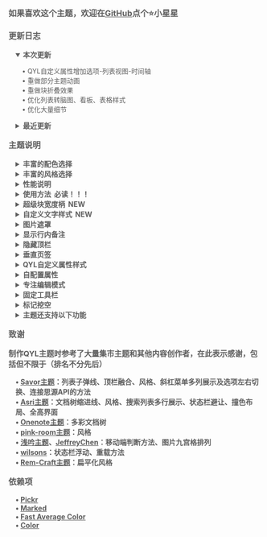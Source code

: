 <p style="opacity: 0.7; font-weight: bold; font-size: 16px">如果喜欢这个主题，欢迎在<a href="https://github.com/QYLexpired/QYL-theme">GitHub</a>点个⭐小星星</p>
<p style="opacity: 0.7; font-weight: bold; font-size: 16px; color: var(--b3-theme-primary)">更新日志</p>
<details style="padding-left: 1em; width: fit-content" open>
<summary style="opacity: 0.7; font-weight: bold; font-size: 14px; cursor: pointer">本次更新</summary>
<p style="opacity: 0.7; font-size: 13px; padding-left: 1em">• QYL自定义属性增加选项-列表视图-时间轴<br>• 重做部分主题动画<br>• 重做块折叠效果<br>• 优化列表转脑图、看板、表格样式<br>• 优化大量细节</p>
</details>
<details style="padding-left: 1em">
<summary style="opacity: 0.7; font-weight: bold; font-size: 14px; cursor: pointer">最近更新</summary>
<p style="opacity: 0.7; font-size: 13px; padding-left: 1em">• 明亮模式增加预设配色-余辉<br>• 暗黑模式增加预设配色-隐迹、金樽<br>• 重做青柠配色<br>• 重做薄荷配色<br>• 重做文档树缩进线、多彩文档树、边框化文档树及三者联动效果<br>• 全局样式增加选项-侧栏颜色-与停靠栏一致<br>• 全局样式增加选项-标题颜色-多彩（随主题色变化）<br>• 修复切换明亮/暗黑模式时配色异常的问题<br>• 重做部分input组件样式<br>• 简化反链面板样式并移除吸顶效果<br>• 优化所有配色的线条颜色<br>• 优化switch组件动画效果<br>• 适配数据库分组和卡片视图字段显示<br>• 重做编辑器全宽显示功能，更改为编辑器宽度调整（鼠标右键点击此按钮进行设置）<br>• 优化显示行内备注功能：<br>&nbsp;&nbsp;1.右侧、左侧备注的显示效果可随文档宽度自适应<br>&nbsp;&nbsp;2.支持调节侧边备注宽度（通过拖拽侧边备注的竖向线条调整，双击可恢复默认宽度）<br>&nbsp;&nbsp;3.可通过面包屑按钮来隐藏特定文档的备注<br>• 优化块全宽显示的性能，且不再需要单独开启<br>• <span style="color: var(--b3-theme-primary)">重大更新</span>：增加颜色选项-主题色随题头图变化（注意：此功能需消耗一定性能，请按需启用）<br>• <span style="color: var(--b3-theme-primary)">重大更新</span>：增加元素选项-全局样式设置，右键点击此按钮，可直接在窗口设置全局元素样式，同时删除以下选项：多彩标题和大纲、多彩标签和多彩行级代码、超链接图标、列表多级序号（通过全局样式设置来启用）</p>
</details>
<p style="opacity: 0.7; font-weight: bold; font-size: 16px; color: var(--b3-theme-primary)">主题说明</p>
<details style="padding-left: 1em">
<summary style="opacity: 0.7; font-weight: bold; font-size: 14px; cursor: pointer">丰富的配色选择</summary>
<p style="opacity: 0.7; font-size: 13px; padding-left: 1em">主题提供自定义主题色功能，通过选取色相、饱和度、亮度来搭配出你喜欢的效果<br>主题还额外内置了超过40种预设日夜配色<br>注意：由于部分移动设备不支持OKLCH色彩空间，因此自定义主题色不会生效<br>由于预设配色较多，无法保证全部完善，有任何问题欢迎反馈</p>
</details>
<details style="padding-left: 1em">
<summary style="opacity: 0.7; font-weight: bold; font-size: 14px; cursor: pointer">丰富的风格选择</summary>
<p style="opacity: 0.7; font-size: 13px; padding-left: 1em">可通过选择布局、风格，像搭积木一样组合出你喜欢的整体样式</p>
</details>
<details style="padding-left: 1em">
<summary style="opacity: 0.7; font-weight: bold; font-size: 14px; cursor: pointer">性能说明</summary>
<p style="opacity: 0.7; font-size: 13px; padding-left: 1em">当某个功能未启用时，相应代码不会加载，因此对性能<span style="font-weight: bold; color: var(--b3-theme-primary)">没有任何影响</span><br>若发现卡顿，按照功能对性能的消耗程度，推荐按顺序优先关闭：主题色随时间变化、主题色随题头图变化、沉浸式顶栏、固定工具栏、显示行内备注、图片遮罩、专注编辑模式、QYL自定义属性样式、主题动画、毛玻璃效果、顶栏融合<br>若设备性能不佳，或者文档比较复杂，建议不要同时开启过多功能<br>若极端情况下，由于开启过多功能导致卡死，可删除工作空间<span data-type="code">\conf\QYL-Config.json</span>文件强制关闭</p>
</details>
<details style="padding-left: 1em">
<summary style="opacity: 0.7; font-weight: bold; font-size: 14px; cursor: pointer">使用方法<span style="color: var(--b3-theme-primary); padding-left: 6px">必读！！！</span></summary>
<p style="opacity: 0.7; font-size: 13px; padding-left: 1em">左键点击顶栏（手机端为面包屑）的星月图标打开主题设置面板<br>右键点击星月图标可隐藏主题设置面板的选项<br>主题设置面板中，若启用的按钮右边有小圆点，代表可通过右键点击此按钮来切换功能/打开功能设置面板</p>
</details>
<details style="padding-left: 1em">
<summary style="opacity: 0.7; font-weight: bold; font-size: 14px; cursor: pointer">超级块宽度柄<span style="color: var(--b3-theme-primary); padding-left: 6px">NEW</span></summary>
<p style="opacity: 0.7; font-size: 13px; padding-left: 1em">开启后在水平排列超级块的子块间出现宽度调节句柄，拖动即可调整左右子块的宽度比例<br>双击宽度柄可等分前后子块<br>三击宽度柄可等分全部子块</p>
</details>
<details style="padding-left: 1em">
<summary style="opacity: 0.7; font-weight: bold; font-size: 14px; cursor: pointer">自定义文字样式<span style="color: var(--b3-theme-primary); padding-left: 6px">NEW</span></summary>
<p style="opacity: 0.7; font-size: 13px; padding-left: 1em">鼠标右键点击自定义文字样式按钮可进入设置窗口来进行配置，支持多端同步</p>
</details>
<details style="padding-left: 1em">
<summary style="opacity: 0.7; font-weight: bold; font-size: 14px; cursor: pointer">图片遮罩</summary>
<p style="opacity: 0.7; font-size: 13px; padding-left: 1em">开启后在图片左上角出现标记按钮和闪电按钮<br>标记按钮：开启/关闭遮罩编辑模式<br>闪电按钮：隐藏/恢复所有遮罩<br>编辑模式：拖拽创建遮罩，长按删除遮罩<br>非编辑模式：点击遮罩使其隐藏/恢复<br>移动端暂时不支持创建遮罩<br>此功能对性能有一定消耗，请在非必要时关闭</p>
</details>
<details style="padding-left: 1em">
<summary style="opacity: 0.7; font-weight: bold; font-size: 14px; cursor: pointer">显示行内备注</summary>
<p style="opacity: 0.7; font-size: 13px; padding-left: 1em">开启后行内备注将显示在块的侧边或底部<br>切换方法：右键点击显示行内备注按钮<br>支持解析基础Markdown<br>支持解析HTML，借此可实现任意类型的行内备注，如公式、图片、视频、任意HTML<br>当备注与正文距离较远时，点击正文/备注，可自动跳转<br>点击备注的标题部分可直接打开编辑窗口<br>此功能对性能有一定消耗，请在非必要时关闭</p>
</details>
<details style="padding-left: 1em">
<summary style="opacity: 0.7; font-weight: bold; font-size: 14px; cursor: pointer">隐藏顶栏</summary>
<p style="opacity: 0.7; font-size: 13px; padding-left: 1em">开启后顶栏被隐藏，通过鼠标悬停在页面最上方的两侧来重新呼出<br>若发现在窗口状态无法呼出顶栏，可通过快捷键<span data-type="kbd">连按三次Q</span>来恢复顶栏<br>平板端隐藏顶栏不会生效（防止无法呼出顶栏）</p>
</details>
<details style="padding-left: 1em">
<summary style="opacity: 0.7; font-weight: bold; font-size: 14px; cursor: pointer">垂直页签</summary>
<p style="opacity: 0.7; font-size: 13px; padding-left: 1em">开启后位于左上角的文档栏页签将垂直排列，可展示更多页签<br>可通过CSS代码片段来自定义垂直页签栏的宽度<span data-type="code">:root { --QYL-vertical-width: 125px !important;/* 更改此数值，默认为125px */ }</span></p>
</details>
<details style="padding-left: 1em">
<summary style="opacity: 0.7; font-weight: bold; font-size: 14px; cursor: pointer">QYL自定义属性样式</summary>
<p style="opacity: 0.7; font-size: 13px; padding-left: 1em">在QYL设置窗口开启QYL自定义属性样式后，块/文档菜单出现相应选项<br>不同类型的块具有不同的属性选项</p>
</details>
<details style="padding-left: 1em">
<summary style="opacity: 0.7; font-weight: bold; font-size: 14px; cursor: pointer">自配置属性</summary>
<p style="opacity: 0.7; font-size: 13px; padding-left: 1em">需开启QYL自定义属性<br>通过QYL自定义属性-自配置属性-编辑配置菜单进行配置</p>
</details>
<details style="padding-left: 1em">
<summary style="opacity: 0.7; font-weight: bold; font-size: 14px; cursor: pointer">专注编辑模式</summary>
<p style="opacity: 0.7; font-size: 13px; padding-left: 1em">使当前编辑的块自动保持在编辑器的垂直中心，且模糊未编辑的块来突出当前编辑的块<br>右键点击专注编辑模式可取消模糊效果</p>
</details>
<details style="padding-left: 1em">
<summary style="opacity: 0.7; font-weight: bold; font-size: 14px; cursor: pointer">固定工具栏</summary>
<p style="opacity: 0.7; font-size: 13px; padding-left: 1em">将文字工具栏将固定在编辑器的上、左、下、右四个方向<br>通过鼠标右键单击工具栏来切换位置</p>
</details>
<details style="padding-left: 1em">
<summary style="opacity: 0.7; font-weight: bold; font-size: 14px; cursor: pointer">标记挖空</summary>
<p style="opacity: 0.7; font-size: 13px; padding-left: 1em">使被标记的文字变为挖空样式，鼠标悬停时恢复文字</p>
</details>
<details style="padding-left: 1em">
<summary style="opacity: 0.7; font-weight: bold; font-size: 14px; cursor: pointer">主题还支持以下功能</summary>
<p style="opacity: 0.7; font-size: 13px; padding-left: 1em">顶栏融合、撞色布局、全高界面、隐藏页签和面包屑、动画效果、毛玻璃效果、多彩文档树、网格化搜索列表、编辑器全宽显示、聚焦块高亮、列表子弹线等</p>
</details>
<p style="opacity: 0.7; font-weight: bold; font-size: 16px; color: var(--b3-theme-primary)">致谢</p>
<p style="opacity: 0.7; font-weight: bold; font-size: 15px">制作QYL主题时参考了大量集市主题和其他内容创作者，在此表示感谢，包括但不限于（排名不分先后）</p>
<p style="opacity: 0.7; font-weight: bold; font-size: 14px; padding-left: 1em">
• <a href="https://github.com/royc01/notion-theme">Savor主题</a>：列表子弹线、顶栏融合、风格、斜杠菜单多列展示及选项左右切换、连接思源API的方法<br>
• <a href="https://github.com/mustakshif/Asri">Asri主题</a>：文档树缩进线、风格、搜索列表多行展示、状态栏避让、撞色布局、全高界面<br>
• <a href="https://github.com/chenshinshi/OneNote">Onenote主题</a>：多彩文档树<br>
• <a href="https://github.com/StarDustSheep/pink-room">pink-room主题</a>：风格<br>
• <a href="https://github.com/TCOTC/Whisper">浅吟主题</a>、<a href="https://ld246.com/member/JeffreyChen">JeffreyChen</a>：移动端判断方法、图片九宫格排列<br>
• <a href="https://ld246.com/member/wilsons">wilsons</a>：状态栏浮动、重载方法<br>
• <a href="https://github.com/svchord/Rem-Craft">Rem-Craft主题</a>：扁平化风格<br>
</p>
<p style="opacity: 0.7; font-weight: bold; font-size: 16px; color: var(--b3-theme-primary)">依赖项</p>
<p style="opacity: 0.7; font-weight: bold; font-size: 14px; padding-left: 1em">
• <a href="https://github.com/Simonwep/pickr">Pickr</a><br>
• <a href="https://github.com/markedjs/marked">Marked</a><br>
• <a href="https://github.com/fast-average-color/fast-average-color">Fast Average Color</a><br>
• <a href="https://github.com/Qix-/color">Color</a><br>
</p>